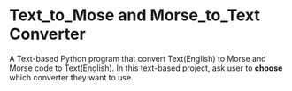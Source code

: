 # Text_to_Mose and Morse_to_Text Converter
A Text-based Python program that convert Text(English) to Morse and Morse code to Text(English).
In this text-based project, ask user to **choose** which converter they want to use.
